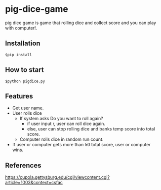 # pig-dice-game

pig dice game is game that rolling dice and collect score and you can play with computer!.



## Installation
```shell
$pip install
```



## How to start
```shell
$python pigdice.py
```



## Features

- Get user name.
- User rolls dice
  - If system asks Do you want to roll again?
    - if user input r, user can roll dice again.
    - else, user can stop rolling dice and banks temp score into total score.
  - Computer rolls dice in random run count.
- If user or computer gets more than 50 total score, user or computer wins.



## References

https://cupola.gettysburg.edu/cgi/viewcontent.cgi?article=1003&context=csfac
